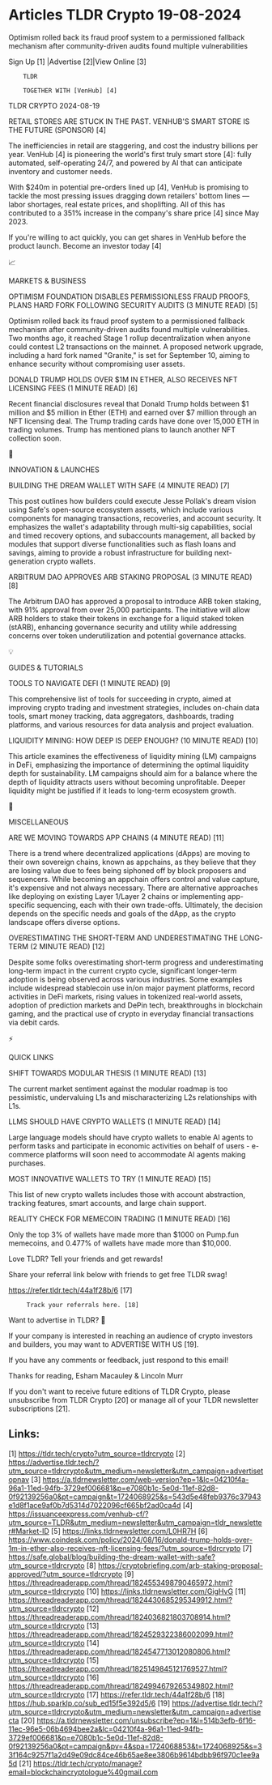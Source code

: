 # Articles TLDR Crypto 19-08-2024

Optimism rolled back its fraud proof system to a permissioned fallback
mechanism after community-driven audits found multiple
vulnerabilities  

 Sign Up [1] |Advertise [2]|View Online [3] 

		TLDR 

		TOGETHER WITH [VenHub] [4]

TLDR CRYPTO 2024-08-19

 RETAIL STORES ARE STUCK IN THE PAST. VENHUB'S SMART STORE IS THE
FUTURE (SPONSOR) [4] 

 The inefficiencies in retail are staggering, and cost the industry
billions per year. VenHub [4] is pioneering the world's first truly
smart store [4]: fully automated, self-operating 24/7, and powered by
AI that can anticipate inventory and customer needs.

With $240m in potential pre-orders lined up [4], VenHub is promising
to tackle the most pressing issues dragging down retailers' bottom
lines — labor shortages, real estate prices, and shoplifting. All of
this has contributed to a 351% increase in the company's share price
[4] since May 2023.

If you're willing to act quickly, you can get shares in VenHub before
the product launch. Become an investor today [4]

📈 

MARKETS & BUSINESS

 OPTIMISM FOUNDATION DISABLES PERMISSIONLESS FRAUD PROOFS, PLANS HARD
FORK FOLLOWING SECURITY AUDITS (3 MINUTE READ) [5] 

 Optimism rolled back its fraud proof system to a permissioned
fallback mechanism after community-driven audits found multiple
vulnerabilities. Two months ago, it reached Stage 1 rollup
decentralization when anyone could contest L2 transactions on the
mainnet. A proposed network upgrade, including a hard fork named
"Granite," is set for September 10, aiming to enhance security without
compromising user assets. 

 DONALD TRUMP HOLDS OVER $1M IN ETHER, ALSO RECEIVES NFT LICENSING
FEES (1 MINUTE READ) [6] 

 Recent financial disclosures reveal that Donald Trump holds between
$1 million and $5 million in Ether (ETH) and earned over $7 million
through an NFT licensing deal. The Trump trading cards have done over
15,000 ETH in trading volumes. Trump has mentioned plans to launch
another NFT collection soon. 

🚀 

INNOVATION & LAUNCHES

 BUILDING THE DREAM WALLET WITH SAFE (4 MINUTE READ) [7] 

 This post outlines how builders could execute Jesse Pollak's dream
vision using Safe's open-source ecosystem assets, which include
various components for managing transactions, recoveries, and account
security. It emphasizes the wallet's adaptability through multi-sig
capabilities, social and timed recovery options, and subaccounts
management, all backed by modules that support diverse functionalities
such as flash loans and savings, aiming to provide a robust
infrastructure for building next-generation crypto wallets. 

 ARBITRUM DAO APPROVES ARB STAKING PROPOSAL (3 MINUTE READ) [8] 

 The Arbitrum DAO has approved a proposal to introduce ARB token
staking, with 91% approval from over 25,000 participants. The
initiative will allow ARB holders to stake their tokens in exchange
for a liquid staked token (stARB), enhancing governance security and
utility while addressing concerns over token underutilization and
potential governance attacks. 

💡 

GUIDES & TUTORIALS

 TOOLS TO NAVIGATE DEFI (1 MINUTE READ) [9] 

 This comprehensive list of tools for succeeding in crypto, aimed at
improving crypto trading and investment strategies, includes on-chain
data tools, smart money tracking, data aggregators, dashboards,
trading platforms, and various resources for data analysis and project
evaluation. 

 LIQUIDITY MINING: HOW DEEP IS DEEP ENOUGH? (10 MINUTE READ) [10] 

 This article examines the effectiveness of liquidity mining (LM)
campaigns in DeFi, emphasizing the importance of determining the
optimal liquidity depth for sustainability. LM campaigns should aim
for a balance where the depth of liquidity attracts users without
becoming unprofitable. Deeper liquidity might be justified if it leads
to long-term ecosystem growth. 

🦄 

MISCELLANEOUS

 ARE WE MOVING TOWARDS APP CHAINS (4 MINUTE READ) [11] 

 There is a trend where decentralized applications (dApps) are moving
to their own sovereign chains, known as appchains, as they believe
that they are losing value due to fees being siphoned off by block
proposers and sequencers. While becoming an appchain offers control
and value capture, it's expensive and not always necessary. There are
alternative approaches like deploying on existing Layer 1/Layer 2
chains or implementing app-specific sequencing, each with their own
trade-offs. Ultimately, the decision depends on the specific needs and
goals of the dApp, as the crypto landscape offers diverse options. 

 OVERESTIMATING THE SHORT-TERM AND UNDERESTIMATING THE LONG-TERM (2
MINUTE READ) [12] 

 Despite some folks overestimating short-term progress and
underestimating long-term impact in the current crypto cycle,
significant longer-term adoption is being observed across various
industries. Some examples include widespread stablecoin use in/on
major payment platforms, record activities in DeFi markets, rising
values in tokenized real-world assets, adoption of prediction markets
and DePin tech, breakthroughs in blockchain gaming, and the practical
use of crypto in everyday financial transactions via debit cards. 

⚡ 

QUICK LINKS

 SHIFT TOWARDS MODULAR THESIS (1 MINUTE READ) [13] 

 The current market sentiment against the modular roadmap is too
pessimistic, undervaluing L1s and mischaracterizing L2s relationships
with L1s. 

 LLMS SHOULD HAVE CRYPTO WALLETS (1 MINUTE READ) [14] 

 Large language models should have crypto wallets to enable AI agents
to perform tasks and participate in economic activities on behalf of
users - e-commerce platforms will soon need to accommodate AI agents
making purchases. 

 MOST INNOVATIVE WALLETS TO TRY (1 MINUTE READ) [15] 

 This list of new crypto wallets includes those with account
abstraction, tracking features, smart accounts, and large chain
support. 

 REALITY CHECK FOR MEMECOIN TRADING (1 MINUTE READ) [16] 

 Only the top 3% of wallets have made more than $1000 on Pump.fun
memecoins, and 0.477% of wallets have made more than $10,000. 

Love TLDR? Tell your friends and get rewards!

 Share your referral link below with friends to get free TLDR swag! 

 https://refer.tldr.tech/44a1f28b/6 [17] 

		 Track your referrals here. [18] 

Want to advertise in TLDR? 📰

 If your company is interested in reaching an audience of crypto
investors and builders, you may want to ADVERTISE WITH US [19]. 

 If you have any comments or feedback, just respond to this email! 

Thanks for reading, 
Esham Macauley & Lincoln Murr 

If you don't want to receive future editions of TLDR Crypto, please
unsubscribe from TLDR Crypto [20] or manage all of your TLDR
newsletter subscriptions [21]. 

 

Links:
------
[1] https://tldr.tech/crypto?utm_source=tldrcrypto
[2] https://advertise.tldr.tech/?utm_source=tldrcrypto&utm_medium=newsletter&utm_campaign=advertisetopnav
[3] https://a.tldrnewsletter.com/web-version?ep=1&lc=04210f4a-96a1-11ed-94fb-3729ef006681&p=e7080b1c-5e0d-11ef-82d8-0f92139256a0&pt=campaign&t=1724068925&s=543d5e48feb9376c37943e1d8f1ace9af0b7d5314d7022096cf665bf2ad0ca4d
[4] https://issuanceexpress.com/venhub-cf/?utm_source=TLDR&utm_medium=newsletter&utm_campaign=tldr_newsletter#Market-ID
[5] https://links.tldrnewsletter.com/L0HR7H
[6] https://www.coindesk.com/policy/2024/08/16/donald-trump-holds-over-1m-in-ether-also-receives-nft-licensing-fees/?utm_source=tldrcrypto
[7] https://safe.global/blog/building-the-dream-wallet-with-safe?utm_source=tldrcrypto
[8] https://cryptobriefing.com/arb-staking-proposal-approved/?utm_source=tldrcrypto
[9] https://threadreaderapp.com/thread/1824553498790465972.html?utm_source=tldrcrypto
[10] https://links.tldrnewsletter.com/GigHvG
[11] https://threadreaderapp.com/thread/1824430685295349912.html?utm_source=tldrcrypto
[12] https://threadreaderapp.com/thread/1824036821803708914.html?utm_source=tldrcrypto
[13] https://threadreaderapp.com/thread/1824529322386002099.html?utm_source=tldrcrypto
[14] https://threadreaderapp.com/thread/1824547713012080806.html?utm_source=tldrcrypto
[15] https://threadreaderapp.com/thread/1825149845121769527.html?utm_source=tldrcrypto
[16] https://threadreaderapp.com/thread/1824994679265349802.html?utm_source=tldrcrypto
[17] https://refer.tldr.tech/44a1f28b/6
[18] https://hub.sparklp.co/sub_ed15f5e392d5/6
[19] https://advertise.tldr.tech/?utm_source=tldrcrypto&utm_medium=newsletter&utm_campaign=advertisecta
[20] https://a.tldrnewsletter.com/unsubscribe?ep=1&l=514b3efb-6f16-11ec-96e5-06b4694bee2a&lc=04210f4a-96a1-11ed-94fb-3729ef006681&p=e7080b1c-5e0d-11ef-82d8-0f92139256a0&pt=campaign&pv=4&spa=1724068853&t=1724068925&s=33f164c9257f1a2d49e09dc84ce46b65ae8ee3806b9614bdbb96f970c1ee9a5d
[21] https://tldr.tech/crypto/manage?email=blockchaincryptologue%40gmail.com